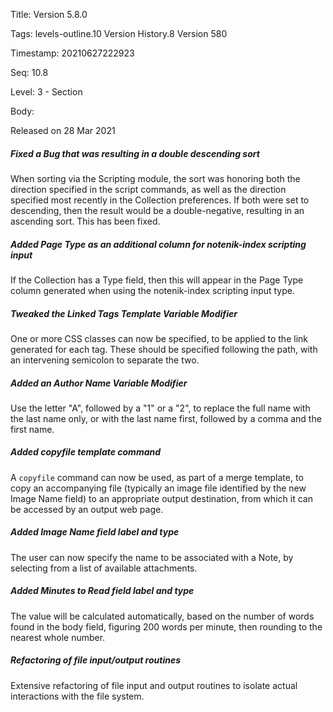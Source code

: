 Title:  Version 5.8.0

Tags:   levels-outline.10 Version History.8 Version 580

Timestamp: 20210627222923

Seq:    10.8

Level:  3 - Section

Body: 

Released on 28 Mar 2021
 
##### Fixed a Bug that was resulting in a double descending sort

When sorting via the Scripting module, the sort was honoring both the direction specified in the script commands, as well as the direction specified most recently in the Collection preferences. If both were set to descending, then the result would be a double-negative, resulting in an ascending sort. This has been fixed. 

 
##### Added Page Type as an additional column for notenik-index scripting input

If the Collection has a Type field, then this will appear in the Page Type column generated when using the notenik-index scripting input type. 

 
##### Tweaked the Linked Tags Template Variable Modifier

One or more CSS classes can now be specified, to be applied to the link generated for each tag. These should be specified following the path, with an intervening semicolon to separate the two. 

 
##### Added an Author Name Variable Modifier

Use the letter "A", followed by a "1" or a "2", to replace the full name with the last name only, or with the last name first, followed by a comma and the first name. 

 
##### Added copyfile template command

A `copyfile` command can now be used, as part of a merge template, to copy an accompanying file (typically an image file identified by the new Image Name field) to an appropriate output destination, from which it can be accessed by an output web page. 

 
##### Added Image Name field label and type

The user can now specify the name to be associated with a Note, by selecting from a list of available attachments. 

 
##### Added Minutes to Read field label and type

The value will be calculated automatically, based on the number of words found in the body field, figuring 200 words per minute, then rounding to the nearest whole number. 

 
##### Refactoring of file input/output routines

Extensive refactoring of file input and output routines to isolate actual interactions with the file system.
